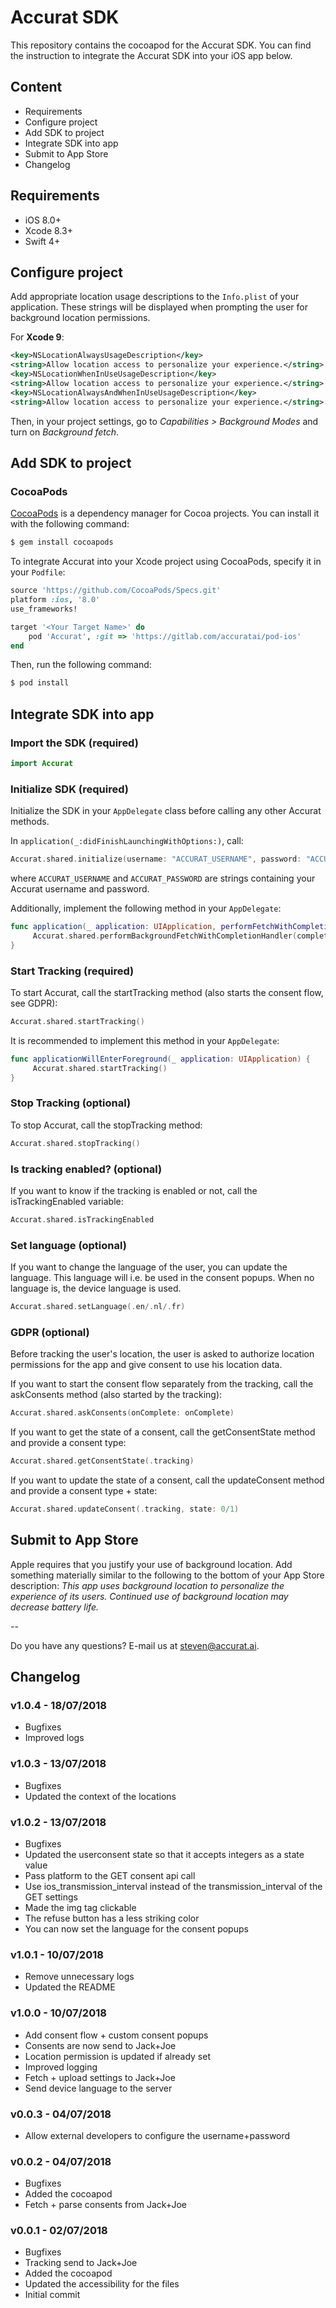 # Accurat SDK #

This repository contains the cocoapod for the Accurat SDK. You can find the instruction to integrate the Accurat SDK into your iOS app below.

## Content ##
* Requirements
* Configure project
* Add SDK to project
* Integrate SDK into app
* Submit to App Store
* Changelog

## Requirements

- iOS 8.0+
- Xcode 8.3+
- Swift 4+

## Configure project

Add appropriate location usage descriptions to the `Info.plist` of your application. These strings will be displayed when prompting the user for background location permissions.

For **Xcode 9**:
```xml
<key>NSLocationAlwaysUsageDescription</key>
<string>Allow location access to personalize your experience.</string>
<key>NSLocationWhenInUseUsageDescription</key>
<string>Allow location access to personalize your experience.</string>
<key>NSLocationAlwaysAndWhenInUseUsageDescription</key>
<string>Allow location access to personalize your experience.</string>
```

Then, in your project settings, go to *Capabilities > Background Modes* and turn on *Background fetch*.

## Add SDK to project

### CocoaPods

[CocoaPods](https://cocoapods.org) is a dependency manager for Cocoa projects. You can install it with the following command:

```bash
$ gem install cocoapods
```

To integrate Accurat into your Xcode project using CocoaPods, specify it in your `Podfile`:

```ruby
source 'https://github.com/CocoaPods/Specs.git'
platform :ios, '8.0'
use_frameworks!

target '<Your Target Name>' do
    pod 'Accurat', :git => 'https://gitlab.com/accuratai/pod-ios'
end
```

Then, run the following command:

```bash
$ pod install
```

## Integrate SDK into app

### Import the SDK (required)

```swift
import Accurat
```

### Initialize SDK (required)
Initialize the SDK in your `AppDelegate` class before calling any other Accurat methods.

In `application(_:didFinishLaunchingWithOptions:)`, call:
```swift
Accurat.shared.initialize(username: "ACCURAT_USERNAME", password: "ACCURAT_PASSWORD")
```
where `ACCURAT_USERNAME` and `ACCURAT_PASSWORD` are strings containing your Accurat username and password.

Additionally, implement the following method in your `AppDelegate`:
```swift
func application(_ application: UIApplication, performFetchWithCompletionHandler completionHandler: @escaping (UIBackgroundFetchResult) -> Void) {
     Accurat.shared.performBackgroundFetchWithCompletionHandler(completionHandler)
}
```

### Start Tracking (required)
To start Accurat, call the startTracking method (also starts the consent flow, see GDPR):
```swift
Accurat.shared.startTracking()
```
It is recommended to implement this method in your `AppDelegate`:
```swift
func applicationWillEnterForeground(_ application: UIApplication) {
     Accurat.shared.startTracking()
}
```

### Stop Tracking (optional)
To stop Accurat, call the stopTracking method:
```swift
Accurat.shared.stopTracking()
```

### Is tracking enabled? (optional)
If you want to know if the tracking is enabled or not, call the isTrackingEnabled variable:
```swift
Accurat.shared.isTrackingEnabled
```

### Set language (optional)
If you want to change the language of the user, you can update the language. This language will i.e. be used in the consent popups. When no language is, the device language is used.
```swift
Accurat.shared.setLanguage(.en/.nl/.fr)
```

### GDPR (optional)

Before tracking the user's location, the user is asked to authorize location permissions for the app and give consent to use his location data.

If you want to start the consent flow separately from the tracking, call the askConsents method (also started by the tracking):
```swift
Accurat.shared.askConsents(onComplete: onComplete)
```

If you want to get the state of a consent, call the getConsentState method and provide a consent type:
```swift
Accurat.shared.getConsentState(.tracking)
```

If you want to update the state of a consent, call the updateConsent method and provide a consent type + state:
```swift
Accurat.shared.updateConsent(.tracking, state: 0/1)
```

## Submit to App Store

Apple requires that you justify your use of background location. Add something materially similar to the following to the bottom of your App Store description: *This app uses background location to personalize the experience of its users. Continued use of background location may decrease battery life.*

--

Do you have any questions? E-mail us at steven@accurat.ai.

## Changelog

### v1.0.4 - 18/07/2018
* Bugfixes
* Improved logs

### v1.0.3 - 13/07/2018
* Bugfixes
* Updated the context of the locations

### v1.0.2 - 13/07/2018
* Bugfixes
* Updated the userconsent state so that it accepts integers as a state value
* Pass platform to the GET consent api call
* Use ios_transmission_interval instead of the transmission_interval of the GET settings
* Made the img tag clickable
* The refuse button has a less striking color
* You can now set the language for the consent popups

### v1.0.1 - 10/07/2018
* Remove unnecessary logs
* Updated the README

### v1.0.0 - 10/07/2018
* Add consent flow + custom consent popups
* Consents are now send to Jack+Joe
* Location permission is updated if already set
* Improved logging
* Fetch + upload settings to Jack+Joe
* Send device language to the server

### v0.0.3 - 04/07/2018
* Allow external developers to configure the username+password

### v0.0.2 - 04/07/2018
* Bugfixes
* Added the cocoapod
* Fetch + parse consents from Jack+Joe

### v0.0.1 - 02/07/2018
* Bugfixes
* Tracking send to Jack+Joe
* Added the cocoapod
* Updated the accessibility for the files
* Initial commit
